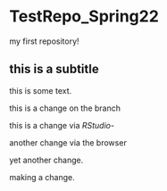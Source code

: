 # TestRepo_Spring22
my first repository! 

## this is a subtitle

this is some text. 

this is a change on the branch

this is a change via *RStudio*-

another change via the browser 

yet another change. 

making a change.
